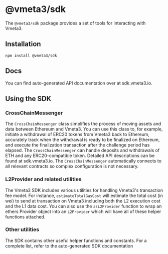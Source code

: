 # @vmeta3/sdk

The `@vmeta3/sdk` package provides a set of tools for interacting with Vmeta3.

## Installation

```
npm install @vmeta3/sdk
```

## Docs

You can find auto-generated API documentation over at sdk.vmeta3.io.

## Using the SDK

### CrossChainMessenger

The `CrossChainMessenger` class simplifies the process of moving assets and data between Ethereum and Vmeta3.
You can use this class to, for example, initiate a withdrawal of ERC20 tokens from Vmeta3 back to Ethereum, accurately track when the withdrawal is ready to be finalized on Ethereum, and execute the finalization transaction after the challenge period has elapsed.
The `CrossChainMessenger` can handle deposits and withdrawals of ETH and any ERC20-compatible token.
Detailed API descriptions can be found at sdk.vmeta3.io.
The `CrossChainMessenger` automatically connects to all relevant contracts so complex configuration is not necessary.

### L2Provider and related utilities

The Vmeta3 SDK includes various utilities for handling Vmeta3's transaction fee model.
For instance, `estimateTotalGasCost` will estimate the total cost (in wei) to send at transaction on Vmeta3 including both the L2 execution cost and the L1 data cost.
You can also use the `asL2Provider` function to wrap an ethers Provider object into an `L2Provider` which will have all of these helper functions attached.

### Other utilities

The SDK contains other useful helper functions and constants.
For a complete list, refer to the auto-generated SDK documentation
